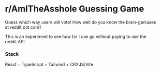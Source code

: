 # r/AmITheAsshole Guessing Game

Guess which way users will vote! How well do you know the brain-geniuses at reddit dot com?

This is an experiment to see how far I can go without paying to use the reddit API

### Stack

React + TypeScript + Tailwind + CRXJS/Vite
